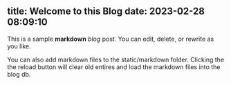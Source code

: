 title: Welcome to this Blog
date: 2023-02-28 08:09:10
---
This is a sample __markdown__ *blog* post. You can edit, delete, or rewrite as you like.

You can also add markdown files to the static/markdown folder. Clicking the the reload button will clear old entires and load the markdown files into the blog db.
